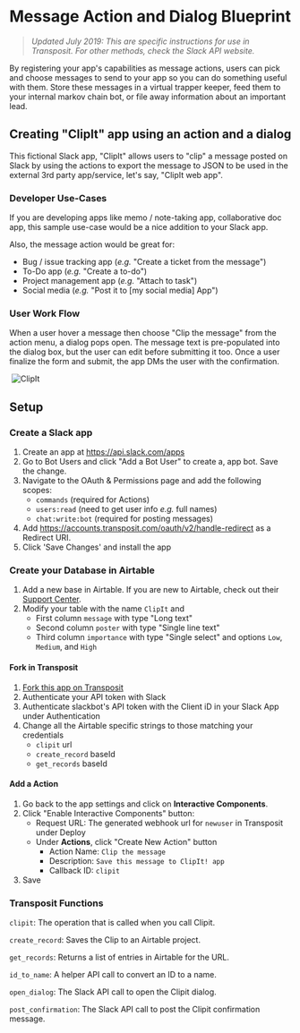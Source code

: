 # Message Action and Dialog Blueprint

> _Updated July 2019: This are specific instructions for use in Transposit. For other methods, check the Slack API website._

By registering your app's capabilities as message actions, users can pick and choose messages to send to your app so you can do something useful with them. Store these messages in a virtual trapper keeper, feed them to your internal markov chain bot, or file away information about an important lead.

## Creating "ClipIt" app using an action and a dialog

This fictional Slack app, "ClipIt" allows users to "clip" a message posted on Slack by using the actions to export the message to JSON to be used in the external 3rd party app/service, let's say, "ClipIt web app".

### Developer Use-Cases

If you are developing apps like memo / note-taking app, collaborative doc app, this sample use-case would be a nice addition to your Slack app.

Also, the message action would be great for:

- Bug / issue tracking app (_e.g._ "Create a ticket from the message")
- To-Do app (_e.g._ "Create a to-do")
- Project management app (_e.g._ "Attach to task")
- Social media (_e.g._ "Post it to [my social media] App")

### User Work Flow

When a user hover a message then choose "Clip the message" from the action menu, a dialog pops open.
The message text is pre-populated into the dialog box, but the user can edit before submitting it too.
Once a user finalize the form and submit, the app DMs the user with the confirmation.

​
![ClipIt](https://cdn.glitch.com/441299e3-79ff-44b2-9688-4ade057797c8%2Fscreen_actions_dialogs_demo.gif?1526686807617)

## Setup

### Create a Slack app

1. Create an app at https://api.slack.com/apps
2. Go to Bot Users and click "Add a Bot User" to create a, app bot. Save the change.
3. Navigate to the OAuth & Permissions page and add the following scopes:
   - `commands` (required for Actions)
   - `users:read` (need to get user info _e.g._ full names)
   - `chat:write:bot` (required for posting messages)
4. Add https://accounts.transposit.com/oauth/v2/handle-redirect as a Redirect URI.
5. Click 'Save Changes' and install the app

### Create your Database in Airtable

1. Add a new base in Airtable. If you are new to Airtable, check out their [Support Center](https://support.airtable.com/hc/en-us).
2. Modify your table with the name `ClipIt` and
   - First column `message` with type "Long text"
   - Second column `poster` with type "Single line text"
   - Third column `importance` with type "Single select" and options `Low`, `Medium`, and `High`

#### Fork in Transposit

1. [Fork this app on Transposit](https://console.transposit.com/t/transposit-sample/slack_actions_and_dialog?readme=true)
2. Authenticate your API token with Slack
3. Authenticate slackbot's API token with the Client iD in your Slack App under Authentication
4. Change all the Airtable specific strings to those matching your credentials
   - `clipit` url
   - `create_record` baseId
   - `get_records` baseId

#### Add a Action

1. Go back to the app settings and click on **Interactive Components**.
2. Click "Enable Interactive Components" button:
   - Request URL: The generated webhook url for `newuser` in Transposit under Deploy
   - Under **Actions**, click "Create New Action" button
     - Action Name: `Clip the message`
     - Description: `Save this message to ClipIt! app`
     - Callback ID: `clipit`
3. Save
   ​

### Transposit Functions

`clipit`: The operation that is called when you call Clipit.

`create_record`: Saves the Clip to an Airtable project.

`get_records`: Returns a list of entries in Airtable for the URL.

`id_to_name`: A helper API call to convert an ID to a name.

`open_dialog`: The Slack API call to open the Clipit dialog.

`post_confirmation`: The Slack API call to post the Clipit confirmation message.
